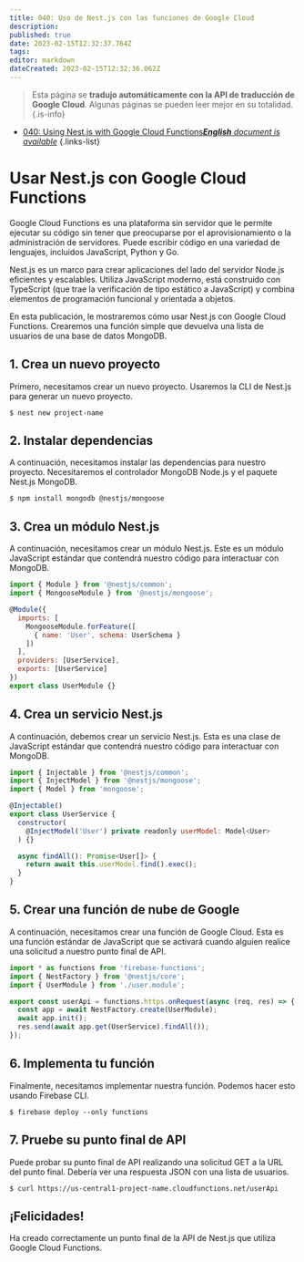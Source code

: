 ```yaml
---
title: 040: Uso de Nest.js con las funciones de Google Cloud
description: 
published: true
date: 2023-02-15T12:32:37.764Z
tags: 
editor: markdown
dateCreated: 2023-02-15T12:32:36.062Z
---
```


> Esta página se **tradujo automáticamente con la API de traducción de Google Cloud**.
Algunas páginas se pueden leer mejor en su totalidad.{.is-info}



- [040: Using Nest.js with Google Cloud Functions***English** document is available*](/en/Knowledge-base/Nest-js/Learning/040-using-nest-js-with-google-cloud-functions)
{.links-list}


# Usar Nest.js con Google Cloud Functions

Google Cloud Functions es una plataforma sin servidor que le permite ejecutar su código sin tener que preocuparse por el aprovisionamiento o la administración de servidores. Puede escribir código en una variedad de lenguajes, incluidos JavaScript, Python y Go.

Nest.js es un marco para crear aplicaciones del lado del servidor Node.js eficientes y escalables. Utiliza JavaScript moderno, está construido con TypeScript (que trae la verificación de tipo estático a JavaScript) y combina elementos de programación funcional y orientada a objetos.

En esta publicación, le mostraremos cómo usar Nest.js con Google Cloud Functions. Crearemos una función simple que devuelva una lista de usuarios de una base de datos MongoDB.

## 1. Crea un nuevo proyecto

Primero, necesitamos crear un nuevo proyecto. Usaremos la CLI de Nest.js para generar un nuevo proyecto.

```
$ nest new project-name
```

## 2. Instalar dependencias

A continuación, necesitamos instalar las dependencias para nuestro proyecto. Necesitaremos el controlador MongoDB Node.js y el paquete Nest.js MongoDB.

```
$ npm install mongodb @nestjs/mongoose
```

## 3. Crea un módulo Nest.js

A continuación, necesitamos crear un módulo Nest.js. Este es un módulo JavaScript estándar que contendrá nuestro código para interactuar con MongoDB.

```javascript
import { Module } from '@nestjs/common';
import { MongooseModule } from '@nestjs/mongoose';

@Module({
  imports: [
    MongooseModule.forFeature([
      { name: 'User', schema: UserSchema }
    ])
  ],
  providers: [UserService],
  exports: [UserService]
})
export class UserModule {}
```

## 4. Crea un servicio Nest.js

A continuación, debemos crear un servicio Nest.js. Esta es una clase de JavaScript estándar que contendrá nuestro código para interactuar con MongoDB.

```javascript
import { Injectable } from '@nestjs/common';
import { InjectModel } from '@nestjs/mongoose';
import { Model } from 'mongoose';

@Injectable()
export class UserService {
  constructor(
    @InjectModel('User') private readonly userModel: Model<User>
  ) {}

  async findAll(): Promise<User[]> {
    return await this.userModel.find().exec();
  }
}
```

## 5. Crear una función de nube de Google

A continuación, necesitamos crear una función de Google Cloud. Esta es una función estándar de JavaScript que se activará cuando alguien realice una solicitud a nuestro punto final de API.

```javascript
import * as functions from 'firebase-functions';
import { NestFactory } from '@nestjs/core';
import { UserModule } from './user.module';

export const userApi = functions.https.onRequest(async (req, res) => {
  const app = await NestFactory.create(UserModule);
  await app.init();
  res.send(await app.get(UserService).findAll());
});
```

## 6. Implementa tu función

Finalmente, necesitamos implementar nuestra función. Podemos hacer esto usando Firebase CLI.

```
$ firebase deploy --only functions
```

## 7. Pruebe su punto final de API

Puede probar su punto final de API realizando una solicitud GET a la URL del punto final. Debería ver una respuesta JSON con una lista de usuarios.

```
$ curl https://us-central1-project-name.cloudfunctions.net/userApi
```

## ¡Felicidades!

Ha creado correctamente un punto final de la API de Nest.js que utiliza Google Cloud Functions.